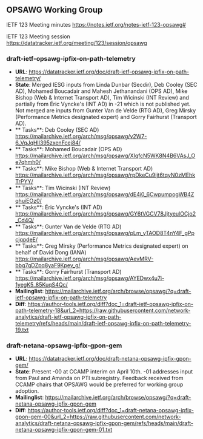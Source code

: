 ## OPSAWG Working Group

IETF 123 Meeting minutes
https://notes.ietf.org/notes-ietf-123-opsawg#

IETF 123 Meeting session
https://datatracker.ietf.org/meeting/123/session/opsawg

### draft-ietf-opsawg-ipfix-on-path-telemetry
* **URL**: https://datatracker.ietf.org/doc/draft-ietf-opsawg-ipfix-on-path-telemetry/
* **State**: Merged IESG inputs from Linda Dunbar (Secdir), Deb Cooley (SEC AD), Mohamed Boucadair and Mahesh Jethanandani (OPS AD), Mike Bishop (Web & Internet Transport AD), Tim Wicinski (INT Review) and partially from Éric Vyncke's (INT AD) in -21 which is not published yet. Not merged are inputs from Gunter Van de Velde (RTG AD), Greg Mirsky (Performance Metrics designated expert) and Gorry Fairhurst (Transport AD). 
* ** Tasks**: Deb Cooley (SEC AD) https://mailarchive.ietf.org/arch/msg/opsawg/v2W7-6_VqJqHIl395zxenFcej84/
* ** Tasks**: Mohamed Boucadair (OPS AD) https://mailarchive.ietf.org/arch/msg/opsawg/XIqfcN5WK8N4B6VAsJ_Oe7qhmh0/
* ** Tasks**: Mike Bishop (Web & Internet Transport AD) https://mailarchive.ietf.org/arch/msg/opsawg/rpDkeCu9ijt6tqyN0zMEhkTrPYY/
* ** Tasks**: Tim Wicinski (INT Review) https://mailarchive.ietf.org/arch/msg/opsawg/dE4i0_6CwpumpogWB4ZqhuiEOz0/
* ** Tasks**: Éric Vyncke's (INT AD) https://mailarchive.ietf.org/arch/msg/opsawg/GY6tVGCV78JjtyeulOCjo2_Cd4Q/
* ** Tasks**: Gunter Van de Velde (RTG AD) https://mailarchive.ietf.org/arch/msg/opsawg/pLm_yTAOD8T4nY4F_gPpcjqpdeE/
* ** Tasks**: Greg Mirsky (Performance Metrics designated expert) on behalf of David Dong (IANA) https://mailarchive.ietf.org/arch/msg/opsawg/AevMRV-bbq7qDZpq8yaF9Kpev_g/
* ** Tasks**: Gorry Fairhurst (Transport AD) https://mailarchive.ietf.org/arch/msg/opsawg/AYEDwx4u7i-1yegK5_85KuqS4Qc/
* **Mailinglist**: https://mailarchive.ietf.org/arch/browse/opsawg/?q=draft-ietf-opsawg-ipfix-on-path-telemetry
* **Diff**: https://author-tools.ietf.org/diff?doc_1=draft-ietf-opsawg-ipfix-on-path-telemetry-18&url_2=https://raw.githubusercontent.com/network-analytics/draft-ietf-opsawg-ipfix-on-path-telemetry/refs/heads/main/draft-ietf-opsawg-ipfix-on-path-telemetry-19.txt

### draft-netana-opsawg-ipfix-gpon-gem
* **URL**: https://datatracker.ietf.org/doc/draft-netana-opsawg-ipfix-gpon-gem/
* **State**: Present -00 at CCAMP interim on April 10th. -01 addresses input from Paul and Amanda on PTI subregistry. Feedback received from CCAMP chairs that OPSAWG would be preferred for working group adoption.
* **Mailinglist**: https://mailarchive.ietf.org/arch/browse/opsawg/?q=draft-netana-opsawg-ipfix-gpon-gem
* **Diff**: https://author-tools.ietf.org/diff?doc_1=draft-netana-opsawg-ipfix-gpon-gem-00&url_2=https://raw.githubusercontent.com/network-analytics/draft-netana-opsawg-ipfix-gpon-gem/refs/heads/main/draft-netana-opsawg-ipfix-gpon-gem-01.txt